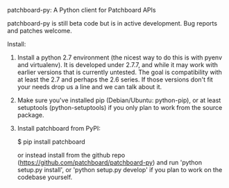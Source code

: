 patchboard-py: A Python client for Patchboard APIs


patchboard-py is still beta code but is in active development. Bug reports and
patches welcome.


Install:

1. Install a python 2.7 environment (the nicest way to do this is with pyenv
   and virtualenv).  It is developed under 2.7.7, and while it may work with
   earlier versions that is currently untested. The goal is compatibility with
   at least the 2.7 and perhaps the 2.6 series. If those versions don't fit
   your needs drop us a line and we can talk about it.

2. Make sure you've installed pip (Debian/Ubuntu: python-pip), or at least
   setuptools (python-setuptools) if you only plan to work from the source
   package.

3. Install patchboard from PyPI:

    $ pip install patchboard

   or instead install from the github repo
   (https://github.com/patchboard/patchboard-py) and run 'python setup.py
   install', or 'python setup.py develop' if you plan to work on the codebase
   yourself.
